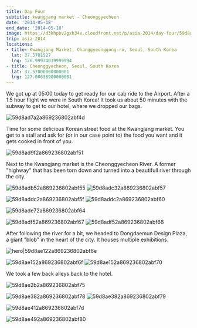 ```yaml
---
title: Day Four
subtitle: kwangjang market - Cheonggyecheon
date: '2014-05-18'
end_date: '2014-05-18'
image: https://d3khpbv2gxh34v.cloudfront.net/p/asia-2014/day-four/59d8ad5a2a869236802abf4a.jpg
trip: asia-2014
locations:
- title: Kwangjang Market, Changgyeonggung-ro, Seoul, South Korea
  lat: 37.5701527
  lng: 126.99934039999994
- title: Cheonggyecheon, Seoul, South Korea
  lat: 37.57000000000001
  lng: 127.00638900000001
---
```


We got up at 05:00 today to get ready for our cab ride to the Airport. After a 1.5 hour flight we were in South Korea! It took us about 50 minutes with the subway to get to our hotel, where we dropped our bags.

![59d8ad7a2a869236802abf4d](https://d3khpbv2gxh34v.cloudfront.net/p/asia-2014/day-four/59d8ad7c2a869236802abf4e.jpg "1.506")

Time for some delicious Korean street food at the Kwangjang market. You get to a stall and ask for (or in our case point to) the food you want and it gets cooked in front of you.

![59d8ad9f2a869236802abf51](https://d3khpbv2gxh34v.cloudfront.net/p/asia-2014/day-four/59d8ada22a869236802abf53.jpg "1.506")

Next to the Kwangjang market is the Cheonggyecheon River. A former "highway" that has been torn down and turned into a beautifull river through the city.

![59d8adb52a869236802abf55](https://d3khpbv2gxh34v.cloudfront.net/p/asia-2014/day-four/59d8adb82a869236802abf56.jpg "1.506")
![59d8adc32a869236802abf57](https://d3khpbv2gxh34v.cloudfront.net/p/asia-2014/day-four/59d8adc62a869236802abf59.jpg "1.506")

![59d8addc2a869236802abf5f](https://d3khpbv2gxh34v.cloudfront.net/p/asia-2014/day-four/59d8ade02a869236802abf62.jpg "1.506")
![59d8addc2a869236802abf60](https://d3khpbv2gxh34v.cloudfront.net/p/asia-2014/day-four/59d8addd2a869236802abf61.jpg "0.664")

![59d8ade72a869236802abf64](https://d3khpbv2gxh34v.cloudfront.net/p/asia-2014/day-four/59d8adea2a869236802abf65.jpg "1.506")

![59d8adf52a869236802abf67](https://d3khpbv2gxh34v.cloudfront.net/p/asia-2014/day-four/59d8adfd2a869236802abf6b.jpg "1.506")
![59d8adf52a869236802abf68](https://d3khpbv2gxh34v.cloudfront.net/p/asia-2014/day-four/59d8adfd2a869236802abf6a.jpg "1.506")

After following the river for a bit, we headed to Dongdaemun Design Plaza, a giant "blob" in the heart of the city. It houses multiple exhibitions.

![hero|59d8ae122a869236802abf6e](https://d3khpbv2gxh34v.cloudfront.net/p/asia-2014/day-four/59d8ae122a869236802abf6e.jpg "1.506")

![59d8ae152a869236802abf6f](https://d3khpbv2gxh34v.cloudfront.net/p/asia-2014/day-four/59d8ae1a2a869236802abf72.jpg "1.506")
![59d8ae152a869236802abf70](https://d3khpbv2gxh34v.cloudfront.net/p/asia-2014/day-four/59d8ae192a869236802abf71.jpg "1.506")

We took a few back alleys back to the hotel.

![59d8ae2b2a869236802abf75](https://d3khpbv2gxh34v.cloudfront.net/p/asia-2014/day-four/59d8ae2e2a869236802abf77.jpg "1.506")

![59d8ae382a869236802abf78](https://d3khpbv2gxh34v.cloudfront.net/p/asia-2014/day-four/59d8ae3c2a869236802abf7a.jpg "1.506")
![59d8ae382a869236802abf79](https://d3khpbv2gxh34v.cloudfront.net/p/asia-2014/day-four/59d8ae3d2a869236802abf7c.jpg "1.522")

![59d8ae412a869236802abf7d](https://d3khpbv2gxh34v.cloudfront.net/p/asia-2014/day-four/59d8ae432a869236802abf7e.jpg "1.506")

![59d8ae492a869236802abf80](https://d3khpbv2gxh34v.cloudfront.net/p/asia-2014/day-four/59d8ae4a2a869236802abf81.jpg "1.506")
